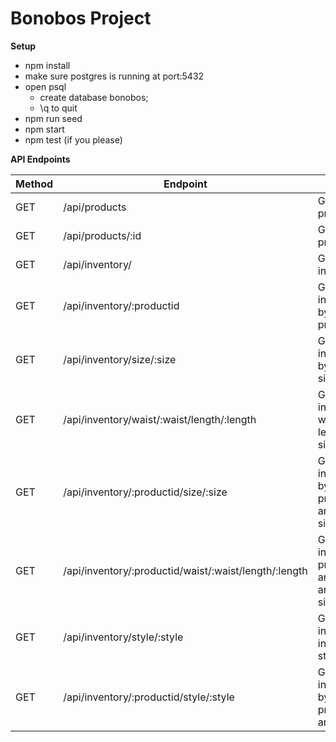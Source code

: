 # Bonobos Project
**Setup**

- npm install
- make sure postgres is running at port:5432
- open psql
   - create database bonobos;
   - \q to quit
- npm run seed
- npm start
- npm test (if you please)

**API Endpoints**

| Method  | Endpoint | Usage | Returns |
| ------------- | ------------- | ------------- | ------------- |
| GET  | /api/products  | Get all products  | Products  |
| GET  | /api/products/:id  | Get one product  | Product  |
| GET  | /api/inventory/  | Get all inventory  | Inventory  |
| GET  | /api/inventory/:productid  | Gets all inventory by product_id | Inventory  |
| GET  | /api/inventory/size/:size  | Get all inventory by waist size  | Inventory  |
| GET  | /api/inventory/waist/:waist/length/:length  | Get all inventory waist and length sizes | Inventory  |
| GET  | /api/inventory/:productid/size/:size  | Get all inventory by product id and waist size  | Inventory  |
| GET  | /api/inventory/:productid/waist/:waist/length/:length  | Get all inventory productid and waist and length size | Inventory  |
| GET  | /api/inventory/style/:style  | Get all inventory in same style | Inventory  |
| GET  | /api/inventory/:productid/style/:style  | Get all inventory by product_id and style | Inventory  |
